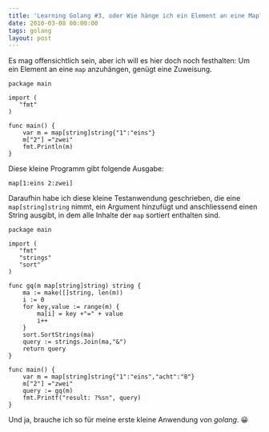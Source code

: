 ```yaml
---
title: 'Learning Golang #3, oder Wie hänge ich ein Element an eine Map?'
date: 2010-03-08 00:00:00 
tags: golang
layout: post
---
```

Es mag offensichtlich sein, aber ich will es hier doch noch festhalten: Um ein Element an eine `map` anzuhängen, genügt eine Zuweisung.

````golang
package main

import (
   "fmt"
)

func main() {
    var m = map[string]string{"1":"eins"}
    m["2"] ="zwei"
    fmt.Println(m)
}
````

Diese kleine Programm gibt folgende Ausgabe:

    map[1:eins 2:zwei]

Daraufhin habe ich diese kleine Testanwendung geschrieben, die eine `map[string]string` nimmt, ein Argument hinzufügt und anschliessend einen String ausgibt, in dem alle Inhalte der `map` sortiert enthalten sind.

````golang
package main

import (
   "fmt"
   "strings"
   "sort"
)

func gq(m map[string]string) string {
    ma := make([]string, len(m))
    i := 0
    for key,value := range(m) {
        ma[i] = key +"=" + value
        i++
    }
    sort.SortStrings(ma)
    query := strings.Join(ma,"&")
    return query
}

func main() {
    var m = map[string]string{"1":"eins","acht":"8"}
    m["2"] ="zwei"
    query := gq(m)
    fmt.Printf("result: ?%sn", query)
}
````
Und ja, brauche ich so für meine erste kleine Anwendung von *golang*. 😀
